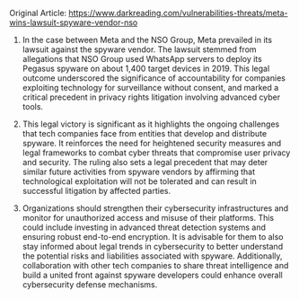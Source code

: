 Original Article: https://www.darkreading.com/vulnerabilities-threats/meta-wins-lawsuit-spyware-vendor-nso

1) In the case between Meta and the NSO Group, Meta prevailed in its lawsuit against the spyware vendor. The lawsuit stemmed from allegations that NSO Group used WhatsApp servers to deploy its Pegasus spyware on about 1,400 target devices in 2019. This legal outcome underscored the significance of accountability for companies exploiting technology for surveillance without consent, and marked a critical precedent in privacy rights litigation involving advanced cyber tools.

2) This legal victory is significant as it highlights the ongoing challenges that tech companies face from entities that develop and distribute spyware. It reinforces the need for heightened security measures and legal frameworks to combat cyber threats that compromise user privacy and security. The ruling also sets a legal precedent that may deter similar future activities from spyware vendors by affirming that technological exploitation will not be tolerated and can result in successful litigation by affected parties.

3) Organizations should strengthen their cybersecurity infrastructures and monitor for unauthorized access and misuse of their platforms. This could include investing in advanced threat detection systems and ensuring robust end-to-end encryption. It is advisable for them to also stay informed about legal trends in cybersecurity to better understand the potential risks and liabilities associated with spyware. Additionally, collaboration with other tech companies to share threat intelligence and build a united front against spyware developers could enhance overall cybersecurity defense mechanisms.
